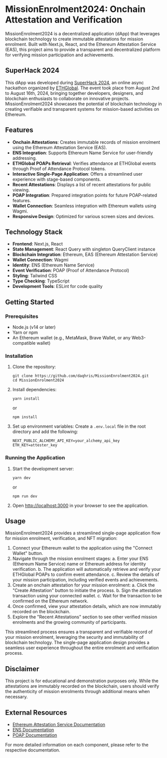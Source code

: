 # MissionEnrolment2024: Onchain Attestation and Verification

MissionEnrolment2024 is a decentralized application (dApp) that leverages blockchain technology to create immutable attestations for mission enrolment.
Built with Next.js, React, and the Ethereum Attestation Service (EAS), this project aims to provide a transparent and decentralized platform for verifying mission participation and achievements.

## SuperHack 2024

This dApp was developed during [SuperHack 2024](https://ethglobal.com/events/superhack2024), an online async hackathon organized by [ETHGlobal](https://ethglobal.com/).
The event took place from August 2nd to August 16th, 2024, bringing together developers, designers, and blockchain enthusiasts to collaborate on innovative projects.
MissionEnrolment2024 showcases the potential of blockchain technology in creating verifiable and transparent systems for mission-based activities on Ethereum.

## Features

- **Onchain Attestations**: Creates immutable records of mission enrolment using the Ethereum Attestation Service (EAS).
- **ENS Integration**: Supports Ethereum Name Service for user-friendly addressing.
- **ETHGlobal POAPs Retrieval**: Verifies attendance at ETHGlobal events through Proof of Attendance Protocol tokens.
- **Interactive Single-Page Application**: Offers a streamlined user experience with stage-based components.
- **Recent Attestations**: Displays a list of recent attestations for public viewing.
- **POAP Integration**: Prepared integration points for future POAP-related features.
- **Wallet Connection**: Seamless integration with Ethereum wallets using Wagmi.
- **Responsive Design**: Optimized for various screen sizes and devices.

## Technology Stack

- **Frontend**: Next.js, React
- **State Management**: React Query with singleton QueryClient instance
- **Blockchain Integration**: Ethereum, EAS (Ethereum Attestation Service)
- **Wallet Connection**: Wagmi
- **Identity**: ENS (Ethereum Name Service)
- **Event Verification**: POAP (Proof of Attendance Protocol)
- **Styling**: Tailwind CSS
- **Type Checking**: TypeScript
- **Development Tools**: ESLint for code quality

## Getting Started

### Prerequisites

- Node.js (v14 or later)
- Yarn or npm
- An Ethereum wallet (e.g., MetaMask, Brave Wallet, or any Web3-compatible wallet)

### Installation

1. Clone the repository:
   ```
   git clone https://github.com/daqhris/MissionEnrolment2024.git
   cd MissionEnrolment2024
   ```

2. Install dependencies:
   ```
   yarn install
   ```
   or
   ```
   npm install
   ```

3. Set up environment variables:
   Create a `.env.local` file in the root directory and add the following:
   ```
   NEXT_PUBLIC_ALCHEMY_API_KEY=your_alchemy_api_key
   ETH_KEY=attester_key
   ```

### Running the Application

1. Start the development server:
   ```
   yarn dev
   ```
   or
   ```
   npm run dev
   ```

2. Open [http://localhost:3000](http://localhost:3000) in your browser to see the application.

## Usage

MissionEnrolment2024 provides a streamlined single-page application flow for mission enrolment, verification, and NFT migration:  

1. Connect your Ethereum wallet to the application using the "Connect Wallet" button.
2. Navigate through the mission enrolment stages:
   a. Enter your ENS (Ethereum Name Service) name or Ethereum address for identity verification.
   b. The application will automatically retrieve and verify your ETHGlobal POAPs to confirm event attendance.
   c. Review the details of your mission participation, including verified events and achievements.
3. Create an onchain attestation for your mission enrolment:
   a. Click the "Create Attestation" button to initiate the process.
   b. Sign the attestation transaction using your connected wallet.
   c. Wait for the transaction to be confirmed on the Ethereum network.
4. Once confirmed, view your attestation details, which are now immutably recorded on the blockchain.
5. Explore the "Recent Attestations" section to see other verified mission enrolments and the growing community of participants.

This streamlined process ensures a transparent and verifiable record of your mission enrolment, leveraging the security and immutability of blockchain technology. The single-page application design provides a seamless user experience throughout the entire enrolment and verification process.

## Disclaimer

This project is for educational and demonstration purposes only.
While the attestations are immutably recorded on the blockchain, users should verify the authenticity of mission enrolments through additional means when necessary.

## External Resources

- [Ethereum Attestation Service Documentation](https://docs.attest.sh/)
- [ENS Documentation](https://docs.ens.domains/)
- [POAP Documentation](https://documentation.poap.tech/)

For more detailed information on each component, please refer to the respective documentation.
